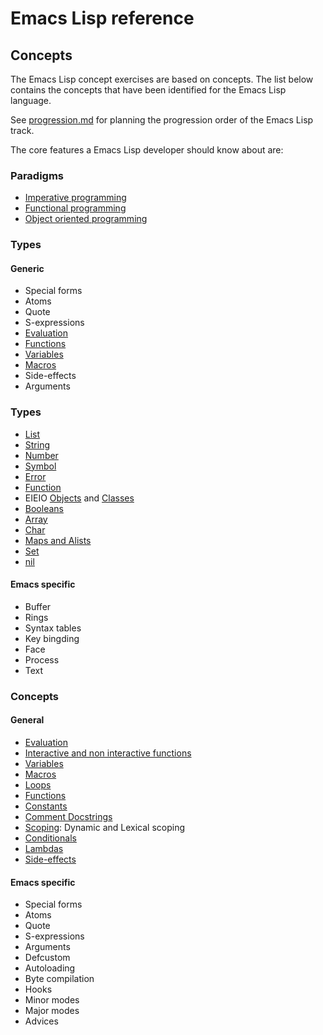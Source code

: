 # Emacs Lisp reference

## Concepts

The Emacs Lisp concept exercises are based on concepts.
The list below contains the concepts that have been identified for the Emacs Lisp language.

See [progression.md](progression.md) for planning the progression order of the Emacs Lisp track.

The core features a Emacs Lisp developer should know about are:

### Paradigms

- [Imperative programming][imperative]
- [Functional programming][functional]
- [Object oriented programming][oop]

[imperative]: ../../../reference/paradigms/imperative.md
[oop]: ../../../reference/paradigms/object-oriented.md
[functional]: ../../../reference/paradigms/functional.md

### Types

#### Generic

- Special forms
- Atoms
- Quote
- S-expressions
- [Evaluation][evaluation]
- [Functions][functions]
- [Variables][variables]
- [Macros][macros]
- Side-effects
- Arguments

### Types

- [List][list]
- [String][string]
- [Number][number]
- [Symbol][symbol]
- [Error][error]
- [Function][functions]
- EIEIO [Objects][objects] and [Classes][classes]
- [Booleans][boolean_logic]
- [Array][array]
- [Char][char]
- [Maps and Alists][map]
- [Set][set]
- [nil][undefined]

[array]: ../../../reference/types/array.md
[char]: ../../../reference/types/char.md
[map]: ../../../reference/types/map.md
[set]: ../../../reference/types/set.md
[undefined]: ../../../reference/types/undefined.md

#### Emacs specific

- Buffer
- Rings
- Syntax tables
- Key bingding
- Face
- Process
- Text

[evaluation]: ../../../reference/concepts/evaluation.md
[functions]: ../../../reference/concepts/functions.md
[variables]: ../../../reference/concepts/variables.md
[macros]: ../../../reference/concepts/macros.md
[list]: ../../../reference/types/list.md
[string]: ../../../reference/types/string.md
[number]: ../../../reference/types/number.md
[symbol]: ../../../reference/types/symbol.md
[error]: ../../../reference/types/error.md

### Concepts

#### General

- [Evaluation][evaluation]
- [Interactive and non interactive functions][functions]
- [Variables][variables]
- [Macros][macros]
- [Loops][loops]
- [Functions][functions]
- [Constants][constants]
- [Comment Docstrings][comments]
- [Scoping][scope]: Dynamic and Lexical scoping
- [Conditionals][conditionals]
- [Lambdas][anonymous_functions]
- [Side-effects][sideeffects]

#### Emacs specific

- Special forms
- Atoms
- Quote
- S-expressions
- Arguments
- Defcustom
- Autoloading
- Byte compilation
- Hooks
- Minor modes
- Major modes
- Advices

[evaluation]: ../../../reference/concepts/evaluation.md
[functions]: ../../../reference/concepts/functions.md
[variables]: ../../../reference/concepts/variables.md
[macros]: ../../../reference/concepts/macros.md
[scope]: ../../../reference/concepts/scope.md
[sideeffects]: ../../../reference/concepts/pure_functions.md
[objects]: ../../../reference/concepts/objects.md
[classes]: ../../../reference/concepts/classes.md
[loops]: ../../../reference/concepts/loops.md
[functions]: ../../../reference/concepts/functions.md
[constants]: ../../../reference/concepts/constants.md
[conditionals]: ../../../reference/concepts/conditionals.md
[comments]: ../../../reference/concepts/comments.md
[boolean_logic]: ../../../reference/concepts/boolean_logic.md
[anonymous_functions]: ../../../reference/concepts/anonymous_functions.md
